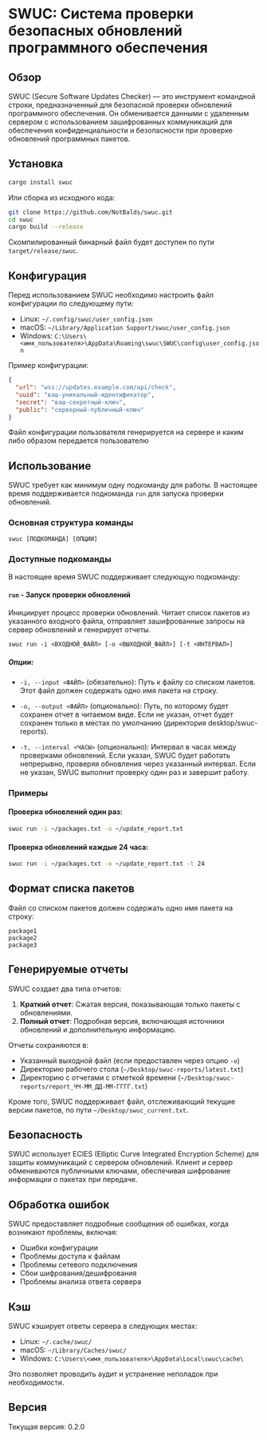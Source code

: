 # SWUC: Система проверки безопасных обновлений программного обеспечения

## Обзор

SWUC (Secure Software Updates Checker) — это инструмент командной строки, предназначенный для безопасной проверки обновлений программного обеспечения. Он обменивается данными с удаленным сервером с использованием зашифрованных коммуникаций для обеспечения конфиденциальности и безопасности при проверке обновлений программных пакетов.

## Установка

```bash
cargo install swuc
```

Или сборка из исходного кода:

```bash
git clone https://github.com/NotBalds/swuc.git
cd swuc
cargo build --release
```

Скомпилированный бинарный файл будет доступен по пути `target/release/swuc`.

## Конфигурация

Перед использованием SWUC необходимо настроить файл конфигурации по следующему пути:

- Linux: `~/.config/swuc/user_config.json`
- macOS: `~/Library/Application Support/swuc/user_config.json`
- Windows: `C:\Users\<имя_пользователя>\AppData\Roaming\swuc\SWUC\config\user_config.json`

Пример конфигурации:

```json
{
  "url": "wss://updates.example.com/api/check",
  "uuid": "ваш-уникальный-идентификатор",
  "secret": "ваш-секретный-ключ",
  "public": "серверный-публичный-ключ"
}
```

Файл конфигурации пользователя генерируется на сервере и каким либо образом передается пользователю

## Использование

SWUC требует как минимум одну подкоманду для работы. В настоящее время поддерживается подкоманда `run` для запуска проверки обновлений.

### Основная структура команды

```
swuc [ПОДКОМАНДА] [ОПЦИИ]
```

### Доступные подкоманды

В настоящее время SWUC поддерживает следующую подкоманду:

#### `run` - Запуск проверки обновлений

Инициирует процесс проверки обновлений. Читает список пакетов из указанного входного файла, отправляет зашифрованные запросы на сервер обновлений и генерирует отчеты.

```
swuc run -i <ВХОДНОЙ_ФАЙЛ> [-o <ВЫХОДНОЙ_ФАЙЛ>] [-t <ИНТЕРВАЛ>]
```

##### Опции:

- `-i, --input <ФАЙЛ>` (обязательно): Путь к файлу со списком пакетов. Этот файл должен содержать одно имя пакета на строку.

- `-o, --output <ФАЙЛ>` (опционально): Путь, по которому будет сохранен отчет в читаемом виде. Если не указан, отчет будет сохранен только в местах по умолчанию (директория desktop/swuc-reports).

- `-t, --interval <ЧАСЫ>` (опционально): Интервал в часах между проверками обновлений. Если указан, SWUC будет работать непрерывно, проверяя обновления через указанный интервал. Если не указан, SWUC выполнит проверку один раз и завершит работу.

### Примеры

#### Проверка обновлений один раз:

```bash
swuc run -i ~/packages.txt -o ~/update_report.txt
```

#### Проверка обновлений каждые 24 часа:

```bash
swuc run -i ~/packages.txt -o ~/update_report.txt -t 24
```

## Формат списка пакетов

Файл со списком пакетов должен содержать одно имя пакета на строку:

```
package1
package2
package3
```

## Генерируемые отчеты

SWUC создает два типа отчетов:

1. **Краткий отчет**: Сжатая версия, показывающая только пакеты с обновлениями.
2. **Полный отчет**: Подробная версия, включающая источники обновлений и дополнительную информацию.

Отчеты сохраняются в:

- Указанный выходной файл (если предоставлен через опцию `-o`)
- Директорию рабочего стола (`~/Desktop/swuc-reports/latest.txt`)
- Директорию с отчетами с отметкой времени (`~/Desktop/swuc-reports/report_ЧЧ-ММ_ДД-ММ-ГГГГ.txt`)

Кроме того, SWUC поддерживает файл, отслеживающий текущие версии пакетов, по пути `~/Desktop/swuc_current.txt`.

## Безопасность

SWUC использует ECIES (Elliptic Curve Integrated Encryption Scheme) для защиты коммуникаций с сервером обновлений. Клиент и сервер обмениваются публичными ключами, обеспечивая шифрование информации о пакетах при передаче.

## Обработка ошибок

SWUC предоставляет подробные сообщения об ошибках, когда возникают проблемы, включая:
- Ошибки конфигурации
- Проблемы доступа к файлам
- Проблемы сетевого подключения
- Сбои шифрования/дешифрования
- Проблемы анализа ответа сервера

## Кэш

SWUC кэширует ответы сервера в следующих местах:
- Linux: `~/.cache/swuc/`
- macOS: `~/Library/Caches/swuc/`
- Windows: `C:\Users\<имя_пользователя>\AppData\Local\swuc\cache\`

Это позволяет проводить аудит и устранение неполадок при необходимости.

## Версия

Текущая версия: 0.2.0
